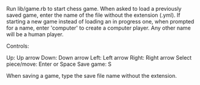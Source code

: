 Run lib/game.rb to start chess game. When asked to load a previously saved game, enter the name of the file without the extension (.yml). If starting a new game instead of loading an in progress one, when prompted for a name, enter 'computer' to create a computer player. Any other name will be a human player.

Controls:

Up: Up arrow
Down: Down arrow
Left: Left arrow
Right: Right arrow
Select piece/move: Enter or Space
Save game: S

When saving a game, type the save file name without the extension.
